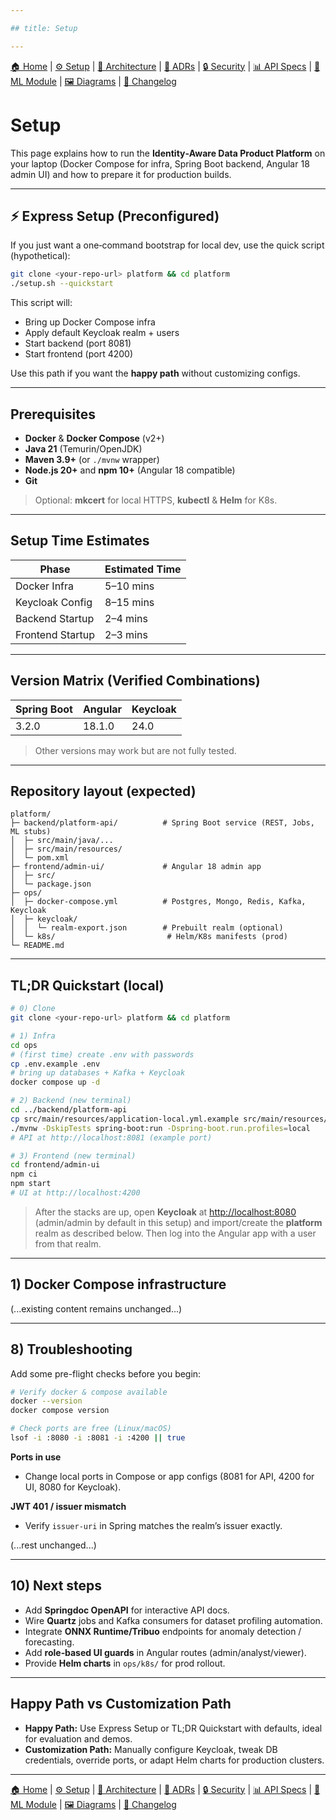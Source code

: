 ```yaml
---

## title: Setup

---
```


[🏠 Home](index.md) | [⚙ Setup](setup.md) | [📐 Architecture](architecture.md) | [📜 ADRs](ADRs) | [🔒 Security](security.md) | [📊 API Specs](api-specs.md) | [🤖 ML Module](ml-module.md) | [🖼 Diagrams](diagrams/) | [📝 Changelog](CHANGELOG.md)

# Setup

This page explains how to run the **Identity‑Aware Data Product Platform** on your laptop (Docker Compose for infra, Spring Boot backend, Angular 18 admin UI) and how to prepare it for production builds.

---

## ⚡ Express Setup (Preconfigured)

If you just want a one‑command bootstrap for local dev, use the quick script (hypothetical):

```bash
git clone <your-repo-url> platform && cd platform
./setup.sh --quickstart
```

This script will:

* Bring up Docker Compose infra
* Apply default Keycloak realm + users
* Start backend (port 8081)
* Start frontend (port 4200)

Use this path if you want the **happy path** without customizing configs.

---

## Prerequisites

* **Docker** & **Docker Compose** (v2+)
* **Java 21** (Temurin/OpenJDK)
* **Maven 3.9+** (or `./mvnw` wrapper)
* **Node.js 20+** and **npm 10+** (Angular 18 compatible)
* **Git**

> Optional: **mkcert** for local HTTPS, **kubectl** & **Helm** for K8s.

---

## Setup Time Estimates

| Phase            | Estimated Time |
| ---------------- | -------------- |
| Docker Infra     | 5–10 mins      |
| Keycloak Config  | 8–15 mins      |
| Backend Startup  | 2–4 mins       |
| Frontend Startup | 2–3 mins       |

---

## Version Matrix (Verified Combinations)

| Spring Boot | Angular | Keycloak |
| ----------- | ------- | -------- |
| 3.2.0       | 18.1.0  | 24.0     |

> Other versions may work but are not fully tested.

---

## Repository layout (expected)

```
platform/
├─ backend/platform-api/          # Spring Boot service (REST, Jobs, ML stubs)
│  ├─ src/main/java/...
│  ├─ src/main/resources/
│  └─ pom.xml
├─ frontend/admin-ui/             # Angular 18 admin app
│  ├─ src/
│  └─ package.json
├─ ops/
│  ├─ docker-compose.yml          # Postgres, Mongo, Redis, Kafka, Keycloak
│  ├─ keycloak/
│  │  └─ realm-export.json        # Prebuilt realm (optional)
│  └─ k8s/                         # Helm/K8s manifests (prod)
└─ README.md
```

---

## TL;DR Quickstart (local)

```bash
# 0) Clone
git clone <your-repo-url> platform && cd platform

# 1) Infra
cd ops
# (first time) create .env with passwords
cp .env.example .env
# bring up databases + Kafka + Keycloak
docker compose up -d

# 2) Backend (new terminal)
cd ../backend/platform-api
cp src/main/resources/application-local.yml.example src/main/resources/application-local.yml
./mvnw -DskipTests spring-boot:run -Dspring-boot.run.profiles=local
# API at http://localhost:8081 (example port)

# 3) Frontend (new terminal)
cd frontend/admin-ui
npm ci
npm start
# UI at http://localhost:4200
```

> After the stacks are up, open **Keycloak** at [http://localhost:8080](http://localhost:8080) (admin/admin by default in this setup) and import/create the **platform** realm as described below. Then log into the Angular app with a user from that realm.

---

## 1) Docker Compose infrastructure

(...existing content remains unchanged...)

---

## 8) Troubleshooting

Add some pre-flight checks before you begin:

```bash
# Verify docker & compose available
docker --version
docker compose version

# Check ports are free (Linux/macOS)
lsof -i :8080 -i :8081 -i :4200 || true
```

**Ports in use**

* Change local ports in Compose or app configs (8081 for API, 4200 for UI, 8080 for Keycloak).

**JWT 401 / issuer mismatch**

* Verify `issuer-uri` in Spring matches the realm’s issuer exactly.

(...rest unchanged...)

---

## 10) Next steps

* Add **Springdoc OpenAPI** for interactive API docs.
* Wire **Quartz** jobs and Kafka consumers for dataset profiling automation.
* Integrate **ONNX Runtime/Tribuo** endpoints for anomaly detection / forecasting.
* Add **role‑based UI guards** in Angular routes (admin/analyst/viewer).
* Provide **Helm charts** in `ops/k8s/` for prod rollout.

---

## Happy Path vs Customization Path

* **Happy Path:** Use Express Setup or TL;DR Quickstart with defaults, ideal for evaluation and demos.
* **Customization Path:** Manually configure Keycloak, tweak DB credentials, override ports, or adapt Helm charts for production clusters.

---

[🏠 Home](index.md) | [⚙ Setup](setup.md) | [📐 Architecture](architecture.md) | [📜 ADRs](ADRs) | [🔒 Security](security.md) | [📊 API Specs](api-specs.md) | [🤖 ML Module](ml-module.md) | [🖼 Diagrams](diagrams/) | [📝 Changelog](CHANGELOG.md)
